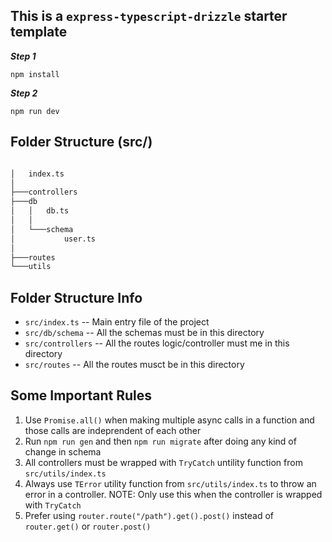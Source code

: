 ## This is a `express-typescript-drizzle` starter template

**_Step 1_**

```
npm install
```

**_Step 2_**

```
npm run dev
```

## Folder Structure (src/)

```bash

│   index.ts
│
├───controllers
├───db
│   │   db.ts
│   │
│   └───schema
│           user.ts
│
├───routes
└───utils
```

## Folder Structure Info

- `src/index.ts` -- Main entry file of the project
- `src/db/schema` -- All the schemas must be in this directory
- `src/controllers` -- All the routes logic/controller must me in this directory
- `src/routes` -- All the routes musct be in this directory

## Some Important Rules

1. Use `Promise.all()` when making multiple async calls in a function and those calls are indeprendent of each other
2. Run `npm run gen` and then `npm run migrate` after doing any kind of change in schema
3. All controllers must be wrapped with `TryCatch` untility function from `src/utils/index.ts`
4. Always use `TError` utility function from `src/utils/index.ts` to throw an error in a controller. NOTE: Only use this when the controller is wrapped with `TryCatch`
5. Prefer using `router.route("/path").get().post()` instead of `router.get()` or `router.post()`
